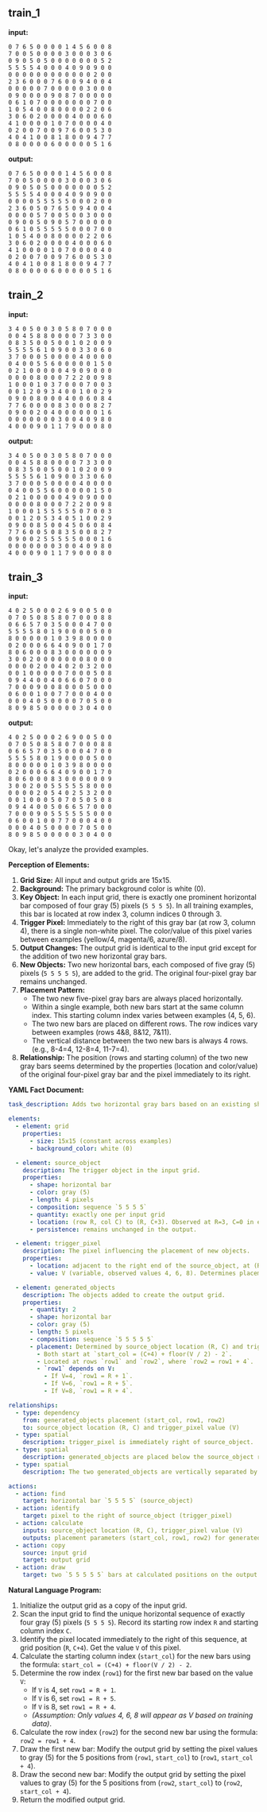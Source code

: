 
## train_1

**input:**
```
0 7 6 5 0 0 0 0 1 4 5 6 0 0 8
7 0 0 5 0 0 0 0 3 0 0 0 3 0 6
0 9 0 5 0 5 0 0 0 0 0 0 0 5 2
5 5 5 5 4 0 0 0 4 0 9 0 9 0 0
0 0 0 0 0 0 0 0 0 0 0 0 2 0 0
2 3 6 0 0 0 7 6 0 0 9 4 0 0 4
0 0 0 0 0 7 0 0 0 0 0 3 0 0 0
0 9 0 0 0 0 9 0 8 7 0 0 0 0 0
0 6 1 0 7 0 0 0 0 0 0 0 7 0 0
1 0 5 4 0 0 8 0 0 0 0 2 2 0 6
3 0 6 0 2 0 0 0 0 4 0 0 0 6 0
4 1 0 0 0 0 1 0 7 0 0 0 0 4 0
0 2 0 0 7 0 0 9 7 6 0 0 5 3 0
4 0 4 1 0 0 8 1 8 0 0 9 4 7 7
0 8 0 0 0 0 6 0 0 0 0 0 5 1 6
```


**output:**
```
0 7 6 5 0 0 0 0 1 4 5 6 0 0 8
7 0 0 5 0 0 0 0 3 0 0 0 3 0 6
0 9 0 5 0 5 0 0 0 0 0 0 0 5 2
5 5 5 5 4 0 0 0 4 0 9 0 9 0 0
0 0 0 0 5 5 5 5 5 0 0 0 2 0 0
2 3 6 0 5 0 7 6 5 0 9 4 0 0 4
0 0 0 0 5 7 0 0 5 0 0 3 0 0 0
0 9 0 0 5 0 9 0 5 7 0 0 0 0 0
0 6 1 0 5 5 5 5 5 0 0 0 7 0 0
1 0 5 4 0 0 8 0 0 0 0 2 2 0 6
3 0 6 0 2 0 0 0 0 4 0 0 0 6 0
4 1 0 0 0 0 1 0 7 0 0 0 0 4 0
0 2 0 0 7 0 0 9 7 6 0 0 5 3 0
4 0 4 1 0 0 8 1 8 0 0 9 4 7 7
0 8 0 0 0 0 6 0 0 0 0 0 5 1 6
```


## train_2

**input:**
```
3 4 0 5 0 0 3 0 5 8 0 7 0 0 0
0 0 4 5 8 8 0 0 0 0 7 3 3 0 0
0 8 3 5 0 0 5 0 0 1 0 2 0 0 9
5 5 5 5 6 1 0 9 0 0 3 3 0 6 0
3 7 0 0 0 5 0 0 0 0 4 0 0 0 0
0 4 0 0 5 5 6 0 0 0 0 0 1 5 0
0 2 1 0 0 0 0 0 4 9 0 9 0 0 0
0 0 0 0 8 0 0 0 7 2 2 0 0 9 8
1 0 0 0 1 0 3 7 0 0 0 7 0 0 3
0 0 1 2 0 9 3 4 0 0 1 0 0 2 9
0 9 0 0 8 0 0 0 4 0 0 6 0 8 4
7 7 6 0 0 0 0 8 3 0 0 0 8 2 7
0 9 0 0 2 0 4 0 0 0 0 0 0 1 6
0 0 0 0 0 0 0 3 0 0 4 0 9 8 0
4 0 0 0 9 0 1 1 7 9 0 0 0 8 0
```


**output:**
```
3 4 0 5 0 0 3 0 5 8 0 7 0 0 0
0 0 4 5 8 8 0 0 0 0 7 3 3 0 0
0 8 3 5 0 0 5 0 0 1 0 2 0 0 9
5 5 5 5 6 1 0 9 0 0 3 3 0 6 0
3 7 0 0 0 5 0 0 0 0 4 0 0 0 0
0 4 0 0 5 5 6 0 0 0 0 0 1 5 0
0 2 1 0 0 0 0 0 4 9 0 9 0 0 0
0 0 0 0 8 0 0 0 7 2 2 0 0 9 8
1 0 0 0 1 5 5 5 5 5 0 7 0 0 3
0 0 1 2 0 5 3 4 0 5 1 0 0 2 9
0 9 0 0 8 5 0 0 4 5 0 6 0 8 4
7 7 6 0 0 5 0 8 3 5 0 0 8 2 7
0 9 0 0 2 5 5 5 5 5 0 0 0 1 6
0 0 0 0 0 0 0 3 0 0 4 0 9 8 0
4 0 0 0 9 0 1 1 7 9 0 0 0 8 0
```


## train_3

**input:**
```
4 0 2 5 0 0 0 2 6 9 0 0 5 0 0
0 7 0 5 0 8 5 8 0 7 0 0 0 8 8
0 6 6 5 7 0 3 5 0 0 0 4 7 0 0
5 5 5 5 8 0 1 9 0 0 0 0 5 0 0
8 0 0 0 0 0 1 0 3 9 8 0 0 0 0
0 2 0 0 0 6 6 4 0 9 0 0 1 7 0
8 0 6 0 0 0 8 3 0 0 0 0 0 0 9
3 0 0 2 0 0 0 0 0 0 0 8 0 0 0
0 0 0 0 2 0 0 4 0 2 0 3 2 0 0
0 0 1 0 0 0 0 0 7 0 0 0 5 0 8
0 9 4 4 0 0 4 0 6 6 0 7 0 0 0
7 0 0 0 9 0 0 8 0 0 0 5 0 0 0
0 6 0 0 1 0 0 7 7 0 0 0 4 0 0
0 0 0 4 0 5 0 0 0 0 7 0 5 0 0
8 0 9 8 5 0 0 0 0 0 3 0 4 0 0
```


**output:**
```
4 0 2 5 0 0 0 2 6 9 0 0 5 0 0
0 7 0 5 0 8 5 8 0 7 0 0 0 8 8
0 6 6 5 7 0 3 5 0 0 0 4 7 0 0
5 5 5 5 8 0 1 9 0 0 0 0 5 0 0
8 0 0 0 0 0 1 0 3 9 8 0 0 0 0
0 2 0 0 0 6 6 4 0 9 0 0 1 7 0
8 0 6 0 0 0 8 3 0 0 0 0 0 0 9
3 0 0 2 0 0 5 5 5 5 5 8 0 0 0
0 0 0 0 2 0 5 4 0 2 5 3 2 0 0
0 0 1 0 0 0 5 0 7 0 5 0 5 0 8
0 9 4 4 0 0 5 0 6 6 5 7 0 0 0
7 0 0 0 9 0 5 5 5 5 5 5 0 0 0
0 6 0 0 1 0 0 7 7 0 0 0 4 0 0
0 0 0 4 0 5 0 0 0 0 7 0 5 0 0
8 0 9 8 5 0 0 0 0 0 3 0 4 0 0
```

Okay, let's analyze the provided examples.

**Perception of Elements:**

1.  **Grid Size:** All input and output grids are 15x15.
2.  **Background:** The primary background color is white (0).
3.  **Key Object:** In each input grid, there is exactly one prominent horizontal bar composed of four gray (5) pixels (`5 5 5 5`). In all training examples, this bar is located at row index 3, column indices 0 through 3.
4.  **Trigger Pixel:** Immediately to the right of this gray bar (at row 3, column 4), there is a single non-white pixel. The color/value of this pixel varies between examples (yellow/4, magenta/6, azure/8).
5.  **Output Changes:** The output grid is identical to the input grid except for the addition of two new horizontal gray bars.
6.  **New Objects:** Two new horizontal bars, each composed of five gray (5) pixels (`5 5 5 5 5`), are added to the grid. The original four-pixel gray bar remains unchanged.
7.  **Placement Pattern:**
    *   The two new five-pixel gray bars are always placed horizontally.
    *   Within a single example, both new bars start at the same column index. This starting column index varies between examples (4, 5, 6).
    *   The two new bars are placed on different rows. The row indices vary between examples (rows 4&8, 8&12, 7&11).
    *   The vertical distance between the two new bars is always 4 rows. (e.g., 8-4=4, 12-8=4, 11-7=4).
8.  **Relationship:** The position (rows and starting column) of the two new gray bars seems determined by the properties (location and color/value) of the original four-pixel gray bar and the pixel immediately to its right.

**YAML Fact Document:**


```yaml
task_description: Adds two horizontal gray bars based on an existing shorter gray bar and its right neighbor.

elements:
  - element: grid
    properties:
      - size: 15x15 (constant across examples)
      - background_color: white (0)

  - element: source_object
    description: The trigger object in the input grid.
    properties:
      - shape: horizontal bar
      - color: gray (5)
      - length: 4 pixels
      - composition: sequence `5 5 5 5`
      - quantity: exactly one per input grid
      - location: (row R, col C) to (R, C+3). Observed at R=3, C=0 in examples.
      - persistence: remains unchanged in the output.

  - element: trigger_pixel
    description: The pixel influencing the placement of new objects.
    properties:
      - location: adjacent to the right end of the source_object, at (R, C+4). Observed at (3, 4).
      - value: V (variable, observed values 4, 6, 8). Determines placement rules.

  - element: generated_objects
    description: The objects added to create the output grid.
    properties:
      - quantity: 2
      - shape: horizontal bar
      - color: gray (5)
      - length: 5 pixels
      - composition: sequence `5 5 5 5 5`
      - placement: Determined by source_object location (R, C) and trigger_pixel value V.
        - Both start at `start_col = (C+4) + floor(V / 2) - 2`.
        - Located at rows `row1` and `row2`, where `row2 = row1 + 4`.
        - `row1` depends on V:
          - If V=4, `row1 = R + 1`.
          - If V=6, `row1 = R + 5`.
          - If V=8, `row1 = R + 4`.

relationships:
  - type: dependency
    from: generated_objects placement (start_col, row1, row2)
    to: source_object location (R, C) and trigger_pixel value (V)
  - type: spatial
    description: trigger_pixel is immediately right of source_object.
  - type: spatial
    description: generated_objects are placed below the source_object row.
  - type: spatial
    description: The two generated_objects are vertically separated by 4 rows and horizontally aligned (same start/end columns).

actions:
  - action: find
    target: horizontal bar `5 5 5 5` (source_object)
  - action: identify
    target: pixel to the right of source_object (trigger_pixel)
  - action: calculate
    inputs: source_object location (R, C), trigger_pixel value (V)
    outputs: placement parameters (start_col, row1, row2) for generated_objects
  - action: copy
    source: input grid
    target: output grid
  - action: draw
    target: two `5 5 5 5 5` bars at calculated positions on the output grid
```


**Natural Language Program:**

1.  Initialize the output grid as a copy of the input grid.
2.  Scan the input grid to find the unique horizontal sequence of exactly four gray (5) pixels (`5 5 5 5`). Record its starting row index `R` and starting column index `C`.
3.  Identify the pixel located immediately to the right of this sequence, at grid position (`R`, `C+4`). Get the value `V` of this pixel.
4.  Calculate the starting column index (`start_col`) for the new bars using the formula: `start_col = (C+4) + floor(V / 2) - 2`.
5.  Determine the row index (`row1`) for the first new bar based on the value `V`:
    *   If `V` is 4, set `row1 = R + 1`.
    *   If `V` is 6, set `row1 = R + 5`.
    *   If `V` is 8, set `row1 = R + 4`.
    *   *(Assumption: Only values 4, 6, 8 will appear as V based on training data)*.
6.  Calculate the row index (`row2`) for the second new bar using the formula: `row2 = row1 + 4`.
7.  Draw the first new bar: Modify the output grid by setting the pixel values to gray (5) for the 5 positions from (`row1`, `start_col`) to (`row1`, `start_col + 4`).
8.  Draw the second new bar: Modify the output grid by setting the pixel values to gray (5) for the 5 positions from (`row2`, `start_col`) to (`row2`, `start_col + 4`).
9.  Return the modified output grid.

